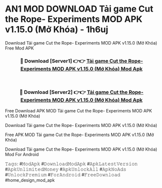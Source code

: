# AN1 MOD DOWNLOAD Tải game Cut the Rope- Experiments MOD APK v1.15.0 (Mở Khóa) - 1h6uj
Download Tải game Cut the Rope- Experiments MOD APK v1.15.0 (Mở Khóa) Free Mod APK

<div align="center">
<h3>🔴 Download [Server1] 👉👉 <a href="https://apk-comot.site?title=Tải_game_Cut_the_Rope-_Experiments_MOD_APK_v1.15.0_(Mở_Khóa)">Tải game Cut the Rope- Experiments MOD APK v1.15.0 (Mở Khóa) Mod Apk</a></h3><br>

<h3>🔴 Download [Server2] 👉👉 <a href="https://apk-comot.site?title=Tải_game_Cut_the_Rope-_Experiments_MOD_APK_v1.15.0_(Mở_Khóa)">Tải game Cut the Rope- Experiments MOD APK v1.15.0 (Mở Khóa) Mod Apk</a></h3>
</div>


Free Download APK MOD Tải game Cut the Rope- Experiments MOD APK v1.15.0 (Mở Khóa)

Download Tải game Cut the Rope- Experiments MOD APK v1.15.0 (Mở Khóa) 

Free APK MOD Tải game Cut the Rope- Experiments MOD APK v1.15.0 (Mở Khóa) 

Download Tải game Cut the Rope- Experiments MOD APK v1.15.0 (Mở Khóa) Mod For Android

𝚃𝚊𝚐𝚜: #𝙼𝚘𝚍𝙰𝚙𝚔 #𝙳𝚘𝚠𝚗𝚕𝚘𝚊𝚍𝙼𝚘𝚍𝙰𝚙𝚔 #𝙰𝚙𝚔𝙻𝚊𝚝𝚎𝚜𝚝𝚅𝚎𝚛𝚜𝚒𝚘𝚗 #𝙰𝚙𝚔𝚄𝚗𝚕𝚒𝚖𝚒𝚝𝚎𝚍𝙼𝚘𝚗𝚎𝚢 #𝙰𝚙𝚔𝚄𝚗𝚕𝚘𝚌𝚔𝙰𝚕𝚕 #𝙰𝚙𝚔𝙽𝚘𝙰𝚍𝚜 #𝚄𝚗𝚕𝚘𝚌𝚔𝙿𝚛𝚎𝚖𝚒𝚞𝚖 #𝙵𝚘𝚛𝙰𝚗𝚍𝚛𝚘𝚒𝚍 #𝙵𝚛𝚎𝚎𝙳𝚘𝚠𝚗𝚕𝚘𝚊𝚍 #home_design_mod_apk